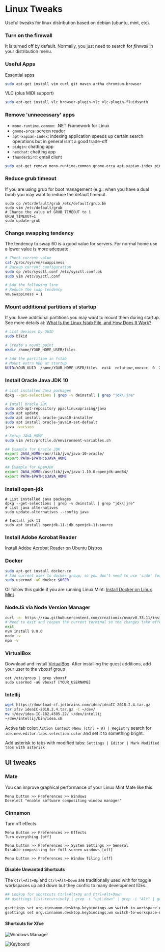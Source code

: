 Linux Tweaks
============

Useful tweaks for linux distribution based on debian (ubuntu, mint, etc).

### Turn on the firewall
It is turned off by default. Normally, you just need to search for _firewall_ in your distribution menu.


### Useful Apps

Essential apps
```bash
sudo apt-get install vim curl git maven artha chromium-browser
```

VLC (plus MIDI support)
```bash
sudo apt-get install vlc browser-plugin-vlc vlc-plugin-fluidsynth
```

### Remove 'unnecessary' apps
* `mono-runtime-common`: .NET Framework for Linux
* `gnome-orca`: screen reader
* `apt-xapian-index`: indexing application speeds up certain search operations but in general isn't a good trade-off
* `pidgin`: chatting app
* `hexchat`: chatting app
* `thunderbird`: email client

```bash
sudo apt-get remove mono-runtime-common gnome-orca apt-xapian-index pidgin hexchat thunderbird
```

### Reduce grub timeout
If you are using grub for boot management (e.g.: when you have a dual boot) you may want to reduce the default timeout.

```
sudo cp /etc/default/grub /etc/default/grub.bk
sudo vim /etc/default/grub
# Change the value of GRUB_TIMEOUT to 1
GRUB_TIMEOUT=1
sudo update-grub
```

### Change swapping tendency
The tendency to swap 60 is a good value for servers. For normal home use a lower value is more adequate.

```bash
# Check current value
cat /proc/sys/vm/swappiness
# Backup current configuration
sudo cp /etc/sysctl.conf /etc/sysctl.conf.bk
sudo vim /etc/sysctl.conf

# Add the following line
# Reduce the swap tendency 
vm.swappiness = 1
```

### Mount additional partitions at startup
If you have additional partitions you may want to mount them during startup. See more details at: [What Is the Linux fstab File, and How Does It Work?](http://www.howtogeek.com/howto/38125/htg-explains-what-is-the-linux-fstab-and-how-does-it-work/)

```bash
# List devices by UUID
sudo blkid

# Create a mount point
mkdir /home/YOUR_HOME_USER/files

# Add the partition in fstab
# Mount extra HDD at startup
UUID=YOUR_UUID  /home/YOUR_HOME_USER/files  ext4  relatime,noexec  0  2
```

### Install Oracle Java JDK 10
```bash
# List installed Java packages
dpkg --get-selections | grep -v deinstall | grep "jdk\|jre"

# Intall Oracle JDK
sudo add-apt-repository ppa:linuxuprising/java
sudo apt update
sudo apt install oracle-java10-installer
sudo apt install oracle-java10-set-default
java -version

# Setup JAVA_HOME
sudo vim /etc/profile.d/environment-variables.sh

## Example for Oracle JDK
export JAVA_HOME=/usr/lib/jvm/java-10-oracle/
export PATH=$PATH:$JAVA_HOME

## Example for OpenJDK
export JAVA_HOME=/usr/lib/jvm/java-1.10.0-openjdk-amd64/
export PATH=$PATH:$JAVA_HOME
```

### Install open-jdk
```
# List installed java packages
dpkg --get-selections | grep -v deinstall | grep "jdk\|jre"
# List java alternatives
sudo update-alternatives --config java

# Install jdk 11
sudo apt install openjdk-11-jdk openjdk-11-source

```

### Install Adobe Acrobat Reader
[Install Adobe Acrobat Reader on Ubuntu Distros](/posts/install-adobe-reader-on-ubuntu-based-distributions/README.md)


### Docker
```bash
sudo apt-get install docker-ce
# Add current user to docker group; so you don't need to use 'sudo' for every docker command issued
sudo usermod -aG docker $USER
```

Or follow this guide if you are running Linux Mint:
[Install Docker on Linux Mint](/posts/intall-docker-on-linux-mint/README.md)


### NodeJS via Node Version Manager
```bash
curl -o- https://raw.githubusercontent.com/creationix/nvm/v0.33.11/install.sh | bash
# Need to exit and reopen the current terminal so the changes take effect
exit
nvm install 9.0.0
node -v
npm -v
```

### VirtualBox
Download and install [VirtualBox](https://www.virtualbox.org/wiki/Linux_Downloads).
After installing the guest additions, add your user to the vboxsf group

```
cat /etc/group | grep vboxsf
sudo usermod -aG vboxsf [YOUR_USERNAME]
```

### Intellij
```bash
wget https://download-cf.jetbrains.com/idea/ideaIC-2018.2.4.tar.gz
tar xfzv ideaIC-2018.2.4.tar.gz -C ~/dev/
mv ~/dev/idea-IC-182.4505.22/ ~/dev/intellij
~/dev/intellij/bin/idea.sh
```

Active tab color: `Action Context Menu (Ctrl + A) | Registry` search for `ide.new.editor.tabs.selection.color` and set it to something bright.

Add asterisk to tabs with modified tabs:
`Settings | Editor | Mark Modified tabs with asterisk`

UI tweaks
---------

### Mate
You can improve graphical performance of your Linux Mint Mate like this:
```
Menu button >> Preferences >> Windows
Deselect "enable software compositing window manager"
```

### Cinnamon
Turn off effects
```
Menu Button >> Preferences >> Effects
Turn everything [off]

Menu button >> Preferences >> System Settings >> General
Disable compositing for full-screen windows [off]

Menu button >> Preferences >> Window Tiling [off]
```

#### Disable Unwanted Shortcuts
The `Ctrl+Alt+Up` and `Ctrl+Alt+Down` are traditionally used with for toggle workspaces up and down but they conflic to many development IDEs.

```bash
## Lookup for shortcuts Ctrl+Alt+Up and Ctrl+Alt+Down
## gsettings list-recursively | grep -i "up\|down" | grep -i "Alt" | grep -i "Control"

gsettings set org.cinnamon.desktop.keybindings.wm switch-to-workspace-down []
gsettings set org.cinnamon.desktop.keybindings.wm switch-to-workspace-up []
```

#### Shortcuts for Xfce
![Windows Manager](window-manager-screenshot.png "Windows Manager")

![Keyboard](keyboard-screenshot.png "Keyboard")



